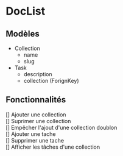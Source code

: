 # DocList


## Modèles

- Collection
  - name
  - slug
- Task
  - description
  - collection (ForignKey)




## Fonctionnalités
[] Ajouter une collection  
[] Suprimer une collection  
[] Empêcher l'ajout d'une collection doublon  
[] Ajouter une tache  
[] Supprimer une tache  
[] Afficher les tâches d'une collection  
